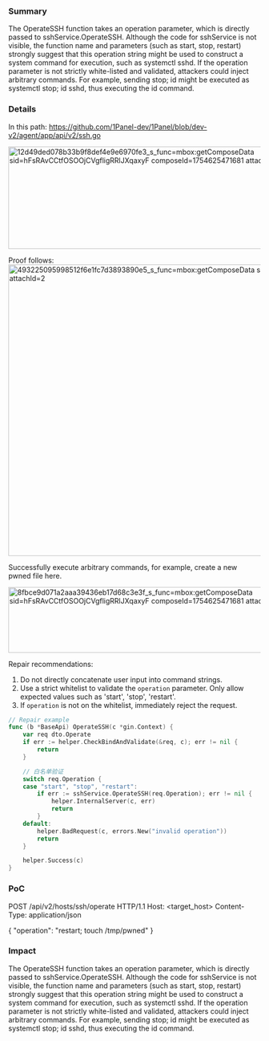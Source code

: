 ### Summary
The OperateSSH function takes an operation parameter, which is directly passed to sshService.OperateSSH. 
Although the code for sshService is not visible, the function name and parameters (such as start, stop, restart) strongly suggest that this operation string might be used to construct a system command for execution, such as systemctl <operation> sshd. 
If the operation parameter is not strictly white-listed and validated, attackers could inject arbitrary commands. For example, sending stop; id might be executed as systemctl stop; id sshd, thus executing the id command.


### Details
In this path:
https://github.com/1Panel-dev/1Panel/blob/dev-v2/agent/app/api/v2/ssh.go

<img width="710" height="204" alt="12d49ded078b33b9f8def4e9e6970fe3_s_func=mbox:getComposeData sid=hFsRAvCCtfOSOOjCVgfligRRlJXqaxyF composeId=1754625471681 attachId=1" src="https://github.com/user-attachments/assets/60f61b6c-58ee-4883-878c-3747ba5fa88d" />


Proof follows:
<img width="1032" height="581" alt="493225095998512f6e1fc7d3893890e5_s_func=mbox:getComposeData sid=hFsRAvCCtfOSOOjCVgfligRRlJXqaxyF composeId=1754625471681 attachId=2" src="https://github.com/user-attachments/assets/bb3fba5c-25c4-4937-8702-cbdf45cac5f1" />


Successfully execute arbitrary commands, for example, create a new pwned file here.

<img width="639" height="131" alt="8fbce9d071a2aaa39436eb17d68c3e3f_s_func=mbox:getComposeData sid=hFsRAvCCtfOSOOjCVgfligRRlJXqaxyF composeId=1754625471681 attachId=3" src="https://github.com/user-attachments/assets/0c1223ff-160f-4d09-abc7-840f7d42e7ee" />


Repair recommendations:
1. Do not directly concatenate user input into command strings.
2. Use a strict whitelist to validate the `operation` parameter. Only allow expected values such as 'start', 'stop', 'restart'.
3. If `operation` is not on the whitelist, immediately reject the request.

```go
// Repair example
func (b *BaseApi) OperateSSH(c *gin.Context) {
    var req dto.Operate
    if err := helper.CheckBindAndValidate(&req, c); err != nil {
        return
    }

    // 白名单验证
    switch req.Operation {
    case "start", "stop", "restart":
        if err := sshService.OperateSSH(req.Operation); err != nil {
            helper.InternalServer(c, err)
            return
        }
    default:
        helper.BadRequest(c, errors.New("invalid operation"))
        return
    }

    helper.Success(c)
}
```

### PoC
POST /api/v2/hosts/ssh/operate HTTP/1.1
Host: <target_host>
Content-Type: application/json

{
  "operation": "restart; touch /tmp/pwned" 
}

### Impact
The OperateSSH function takes an operation parameter, which is directly passed to sshService.OperateSSH. 
Although the code for sshService is not visible, the function name and parameters (such as start, stop, restart) strongly suggest that this operation string might be used to construct a system command for execution, such as systemctl <operation> sshd. 
If the operation parameter is not strictly white-listed and validated, attackers could inject arbitrary commands. For example, sending stop; id might be executed as systemctl stop; id sshd, thus executing the id command.
